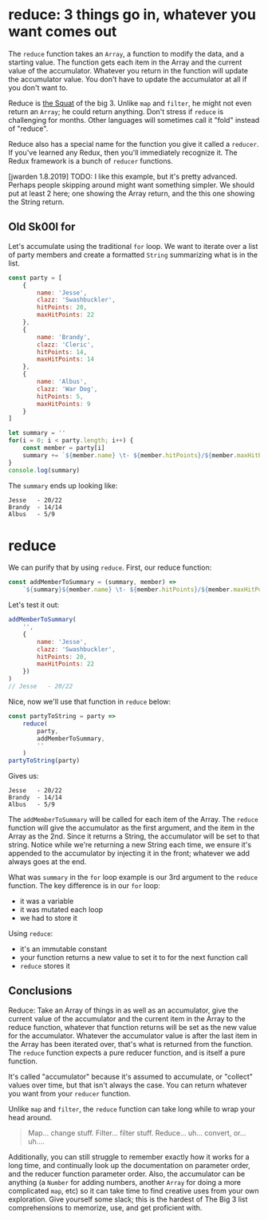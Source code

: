 # reduce: 3 things go in, whatever you want comes out

The `reduce` function takes an `Array`, a function to modify the data, and a starting value. The function gets each item in the Array and the current value of the accumulator. Whatever you return in the function will update the accumulator value. You don't have to update the accumulator at all if you don't want to.

Reduce is [the Squat](https://startingstrength.com/article/squat-mechanics-a-clarification) of the big 3. Unlike `map` and `filter`, he might not even return an `Array`; he could return anything. Don't stress if `reduce` is challenging for months. Other languages will sometimes call it "fold" instead of "reduce".

Reduce also has a special name for the function you give it called a `reducer`. If you've learned any Redux, then you'll immediately recognize it. The Redux framework is a bunch of `reducer` functions.

[jwarden 1.8.2019] TODO: I like this example, but it's pretty advanced. Perhaps people skipping around might want something simpler. We should put at least 2 here; one showing the Array return, and the this one showing the String return.

## Old Sk00l for

Let's accumulate using the traditional `for` loop. We want to iterate over a list of party members and create a formatted `String` summarizing what is in the list.

```javascript
const party = [
    {
        name: 'Jesse',
        clazz: 'Swashbuckler',
        hitPoints: 20,
        maxHitPoints: 22
    },
    {
        name: 'Brandy',
        clazz: 'Cleric',
        hitPoints: 14,
        maxHitPoints: 14
    },
    {
        name: 'Albus',
        clazz: 'War Dog',
        hitPoints: 5,
        maxHitPoints: 9
    }
]

let summary = ''
for(i = 0; i < party.length; i++) {
    const member = party[i]
    summary += `${member.name} \t- ${member.hitPoints}/${member.maxHitPoints}\n`
}
console.log(summary)
```

The `summary` ends up looking like:

```
Jesse   - 20/22
Brandy  - 14/14
Albus   - 5/9
```

# reduce

We can purify that by using `reduce`. First, our reduce function:

```javascript
const addMemberToSummary = (summary, member) =>
    `${summary}${member.name} \t- ${member.hitPoints}/${member.maxHitPoints}\n`
```

Let's test it out:

```javascript
addMemberToSummary(
    '', 
    {
        name: 'Jesse',
        clazz: 'Swashbuckler',
        hitPoints: 20,
        maxHitPoints: 22
    })
)
// Jesse   - 20/22
```

Nice, now we'll use that function in `reduce` below:

```javascript
const partyToString = party =>
    reduce(
        party,
        addMemberToSummary,
        ''
    )
partyToString(party)
```

Gives us:

```
Jesse   - 20/22
Brandy  - 14/14
Albus   - 5/9
```

The `addMemberToSummary` will be called for each item of the Array. The `reduce` function will give the accumulator as the first argument, and the item in the Array as the 2nd. Since it returns a String, the accumulator will be set to that string. Notice while we're returning a new String each time, we ensure it's appended to the accumulator by injecting it in the front; whatever we add always goes at the end.

What was `summary` in the `for` loop example is our 3rd argument to the `reduce` function. The key difference is in our `for` loop:
- it was a variable
- it was mutated each loop
- we had to store it

Using `reduce`:
- it's an immutable constant
- your function returns a new value to set it to for the next function call
- `reduce` stores it

## Conclusions

Reduce: Take an Array of things in as well as an accumulator, give the current value of the accumulator and the current item in the Array to the reduce function, whatever that function returns will be set as the new value for the accumulator. Whatever the accumulator value is after the last item in the Array has been iterated over, that's what is returned from the function. The `reduce` function expects a pure reducer function, and is itself a pure function.

It's called "accumulator" because it's assumed to accumulate, or "collect" values over time, but that isn't always the case. You can return whatever you want from your `reducer` function.

Unlike `map` and `filter`, the `reduce` function can take long while to wrap your head around. 

> Map... change stuff.
> Filter... filter stuff.
> Reduce... uh... convert, or... uh....

Additionally, you can still struggle to remember exactly how it works for a long time, and continually look up the documentation on parameter order, and the reducer function parameter order. Also, the accumulator can be anything (a `Number` for adding numbers, another `Array` for doing a more complicated `map`, etc) so it can take time to find creative uses from your own exploration. Give yourself some slack; this is the hardest of The Big 3 list comprehensions to memorize, use, and get proficient with.
